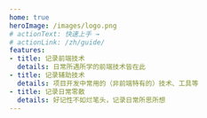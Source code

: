 ```yaml
---
home: true
heroImage: /images/logo.png
# actionText: 快速上手 →
# actionLink: /zh/guide/
features:
- title: 记录前端技术
  details: 日常所遇所学的前端技术皆在此
- title: 记录辅助技术
  details: 项目开发中常用的（非前端特有的）技术、工具等
- title: 记录日常零散
  details: 好记性不如烂笔头，记录日常所思所想
---
```

